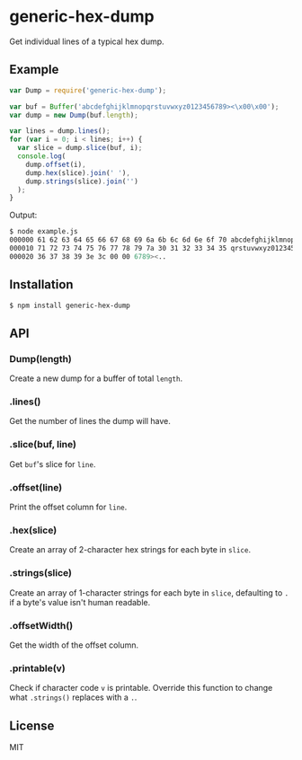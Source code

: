 
# generic-hex-dump

  Get individual lines of a typical hex dump.

## Example

```js
var Dump = require('generic-hex-dump');

var buf = Buffer('abcdefghijklmnopqrstuvwxyz0123456789><\x00\x00');
var dump = new Dump(buf.length);

var lines = dump.lines();
for (var i = 0; i < lines; i++) {
  var slice = dump.slice(buf, i);
  console.log(
    dump.offset(i),
    dump.hex(slice).join(' '),
    dump.strings(slice).join('')
  );
}
```

Output:

```bash
$ node example.js
000000 61 62 63 64 65 66 67 68 69 6a 6b 6c 6d 6e 6f 70 abcdefghijklmnop
000010 71 72 73 74 75 76 77 78 79 7a 30 31 32 33 34 35 qrstuvwxyz012345
000020 36 37 38 39 3e 3c 00 00 6789><..
```

## Installation

```bash
$ npm install generic-hex-dump
```

## API

### Dump(length)

  Create a new dump for a buffer of total `length`.

### .lines()

  Get the number of lines the dump will have.

### .slice(buf, line)

  Get `buf`'s slice for `line`.

### .offset(line)

  Print the offset column for `line`.

### .hex(slice)

  Create an array of 2-character hex strings for each byte in `slice`.

### .strings(slice)

  Create an array of 1-character strings for each byte in `slice`, defaulting to `.` if a byte's value isn't human readable.

### .offsetWidth()

  Get the width of the offset column.

### .printable(v)

  Check if character code `v` is printable. Override this function to change what `.strings()` replaces with a `.`.

## License

  MIT

